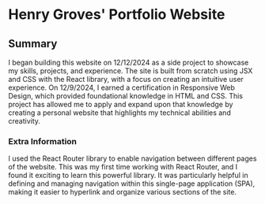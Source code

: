 # Henry Groves' Portfolio Website

## Summary

I began building this website on 12/12/2024 as a side project to showcase my skills, projects, and experience. The site is built from scratch using JSX and CSS with the React library, with a focus on creating an intuitive user experience. On 12/9/2024, I earned a certification in Responsive Web Design, which provided foundational knowledge in HTML and CSS. This project has allowed me to apply and expand upon that knowledge by creating a personal website that highlights my technical abilities and creativity.

### Extra Information

I used the React Router library to enable navigation between different pages of the website. This was my first time working with React Router, and I found it exciting to learn this powerful library. It was particularly helpful in defining and managing navigation within this single-page application (SPA), making it easier to hyperlink and organize various sections of the site.
